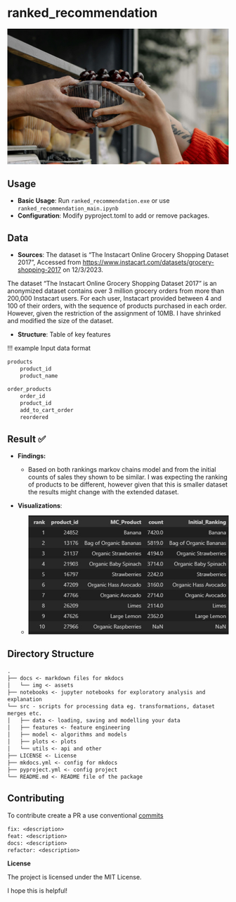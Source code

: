ranked_recommendation
==============
![ranked_recommendation_Logo.png](img/suggest_item.jpg)

## Usage
- **Basic Usage**: Run `ranked_recommendation.exe` or use `ranked_recommendation_main.ipynb`
- **Configuration**: Modify pyproject.toml to add or remove packages.

## Data
- **Sources**: The dataset is “The Instacart Online Grocery Shopping Dataset 2017”, Accessed from https://www.instacart.com/datasets/grocery-shopping-2017 on 12/3/2023.

The dataset “The Instacart Online Grocery Shopping Dataset 2017” is an anonymized dataset contains over 3 million grocery orders from more than 200,000 Instacart users.
For each user, Instacart provided between 4 and 100 of their orders, with the sequence of products purchased in each order. However, given the restriction of the assignment of 10MB. I have shrinked and modified the size of the dataset.

- **Structure**: Table of key features

!!! example
    Input data format

```
products
    product_id
    product_name
```
```
order_products
    order_id
    product_id
    add_to_cart_order
    reordered
```


## Result ✅

 - **Findings:**
   - Based on both rankings markov chains model and from the initial counts of sales they shown to be similar. 
   I was expecting the ranking of products to be different, however given that this is smaller dataset the results might change with the extended dataset.


- **Visualizations**:
  - ![Results](\img\rankingscomp.jpg)


## Directory Structure


    .
    ├── docs <- markdown files for mkdocs
    │   └── img <- assets
    ├── notebooks <- jupyter notebooks for exploratory analysis and explanation
    └── src - scripts for processing data eg. transformations, dataset merges etc.
    │   ├── data <- loading, saving and modelling your data
    │   ├── features <- feature engineering
    │   ├── model <- algorithms and models
    │   ├── plots <- plots
    │   └── utils <- api and other
    ├── LICENSE <- License
    ├── mkdocs.yml <- config for mkdocs
    ├── pyproject.yml <- config project
    └── README.md <- README file of the package

## Contributing

To contribute create a PR a use conventional [commits](https://www.conventionalcommits.org/en/v1.0.0/#summary)

```
fix: <description>
feat: <description>
docs: <description>
refactor: <description>
```

**License**

The project is licensed under the MIT License.

I hope this is helpful!